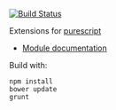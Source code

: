 [![Build Status](https://travis-ci.org/jutaro/purescript-extensions.svg?branch=master)](https://travis-ci.org/jutaro/purescript-extensions)

Extensions for [purescript](http://www.purescript.org)

- [Module documentation](docs/Module.md)

Build with:
~~~
npm install
bower update
grunt 
~~~



